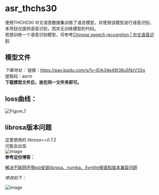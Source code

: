 # asr_thchs30
使用THCHS30 中文语音数据集训练了语言模型，并使用该模型进行语音识别。  
本项目仅提供语音识别，而并无训练模型的代码。  
若想训练一个语音识别模型，可参考[Chinese speech recognition | 中文语音识别](https://github.com/WThirteen/asr_AISHELL-3)
## 模型文件
_下载地址：_
链接：https://pan.baidu.com/s/1y-tEIA34e48t38uSNzV33g  
提取码：asrm  
__下载模型文件后，放在同一文件夹即可。__
## loss曲线：  
![Figure_1](https://github.com/WThirteen/asr_thchs30/assets/100677199/b78fbc24-8fcd-414c-84df-13fa5f2e29f7)
## librosa版本问题
这里使用的 *librosa==0.7.2*  
可能会出现  
![image](https://github.com/WThirteen/asr_thchs30/assets/100677199/6022f953-e40b-4b9e-9009-24a69d8a6e14)  
**参考这份博客：**

[解决不联网环境pip安装librosa、numba、llvmlite报错和版本兼容问题](https://blog.csdn.net/qq_39691492/article/details/130829401)  

*修改如下：*  

![image](https://github.com/WThirteen/asr_thchs30/assets/100677199/14ef3f58-7bb1-4f85-bc58-d49d761a86ae)

